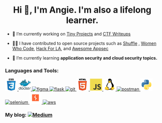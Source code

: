 <h1 align="center">Hi 👋, I'm Angie. I'm also a lifelong learner. </h1>


- 🔭 I’m currently working on [Tiny Projects](https://github.com/angieintech/Tiny-Projects) and [CTF Writeups](https://github.com/angieintech/CTFWriteUps) 

- 👩‍💻 I have contributed to open source projects such as [Shuffle](https://github.com/Shuffle/Shuffle) , [Women Who Code](https://github.com/ncclementi/wwc_test/pull/1), [Hack For LA](https://github.com/orgs/hackforla/teams/engineering-write/members), and [Awesome Appsec](https://github.com/paragonie/awesome-appsec) 

- 🌱 I’m currently learning **application security and cloud security topics.**

<h3 align="left">Languages and Tools:</h3>
<a href="https://www.w3schools.com/css/" target="_blank" rel="noreferrer"> <img src="https://raw.githubusercontent.com/devicons/devicon/master/icons/css3/css3-original-wordmark.svg" alt="css3" width="40" height="40"/> </a> <a href="https://www.docker.com/" target="_blank" rel="noreferrer"> <img src="https://raw.githubusercontent.com/devicons/devicon/master/icons/docker/docker-original-wordmark.svg" alt="docker" width="40" height="40"/> </a> <a href="https://www.figma.com/" target="_blank" rel="noreferrer"> <img src="https://www.vectorlogo.zone/logos/figma/figma-icon.svg" alt="figma" width="40" height="40"/> </a> <a href="https://flask.palletsprojects.com/" target="_blank" rel="noreferrer"> <img src="https://www.vectorlogo.zone/logos/pocoo_flask/pocoo_flask-icon.svg" alt="flask" width="40" height="40"/> </a> <a href="https://git-scm.com/" target="_blank" rel="noreferrer"> <img src="https://www.vectorlogo.zone/logos/git-scm/git-scm-icon.svg" alt="git" width="40" height="40"/> </a> <a href="https://www.w3.org/html/" target="_blank" rel="noreferrer"> <img src="https://raw.githubusercontent.com/devicons/devicon/master/icons/html5/html5-original-wordmark.svg" alt="html5" width="40" height="40"/> </a> <a href="https://developer.mozilla.org/en-US/docs/Web/JavaScript" target="_blank" rel="noreferrer"> <img src="https://raw.githubusercontent.com/devicons/devicon/master/icons/javascript/javascript-original.svg" alt="javascript" width="40" height="40"/> </a> <a href="https://www.linux.org/" target="_blank" rel="noreferrer"> <img src="https://raw.githubusercontent.com/devicons/devicon/master/icons/linux/linux-original.svg" alt="linux" width="40" height="40"/> </a> <a href="https://postman.com" target="_blank" rel="noreferrer"> <img src="https://www.vectorlogo.zone/logos/getpostman/getpostman-icon.svg" alt="postman" width="40" height="40"/> </a> <a href="https://www.python.org" target="_blank" rel="noreferrer"> <img src="https://raw.githubusercontent.com/devicons/devicon/master/icons/python/python-original.svg" alt="python" width="40" height="40"/> </a> <a href="https://www.selenium.dev" target="_blank" rel="noreferrer"> <img src="https://raw.githubusercontent.com/detain/svg-logos/780f25886640cef088af994181646db2f6b1a3f8/svg/selenium-logo.svg" alt="selenium" width="40" height="40"/> </a> <a href="https://portswigger.net/burp" target="_blank" rel="noreferrer"> <img src="https://github.com/angieintech/img/blob/main/Burp%20Suite%20.jpeg?raw=true" alt="burpsuite" width="40" height="40"/> </a>
<a href="https://aws.amazon.com/" target="_blank" rel="noreferrer"><img src="https://github.com/angietechcafe/img/blob/main/AWS.jpeg?raw=true" alt="aws" width="40" height="40"/> </a></p>

<h3> My blog: <a href="https://angietechcafe.medium.com/"><img src="https://github.com/angietechcafe/img/blob/main/medium.jpg?raw=true" alt="Medium" width="40" height="40"/></a></h3>
